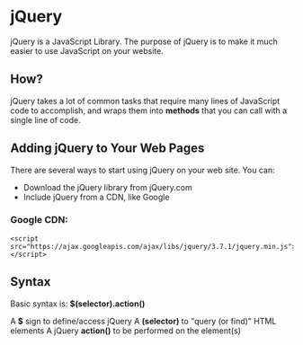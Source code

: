 # jQuery
jQuery is a JavaScript Library.
The purpose of jQuery is to make it much easier to use JavaScript on your website.

## How?
jQuery takes a lot of common tasks that require many lines of JavaScript code to accomplish, and wraps them into **methods** that you can call with a single line of code.

## Adding jQuery to Your Web Pages
There are several ways to start using jQuery on your web site. You can:

- Download the jQuery library from jQuery.com
- Include jQuery from a CDN, like Google
### Google CDN:
```
<script src="https://ajax.googleapis.com/ajax/libs/jquery/3.7.1/jquery.min.js"></script>
```

## Syntax
Basic syntax is: **$(selector).action()**

A **$** sign to define/access jQuery
A **(selector)** to "query (or find)" HTML elements
A jQuery **action()** to be performed on the element(s)
